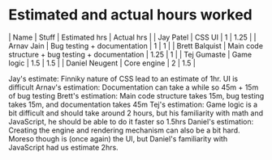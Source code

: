 # Estimated and actual hours worked

| Name | Stuff | Estimated hrs | Actual hrs |
| Jay Patel | CSS UI | 1 | 1.25 |
| Arnav Jain | Bug testing + documentation | 1 | 1 |
| Brett Balquist | Main code structure + bug testing + documentation | 1.25 | 1 |
| Tej Gumaste | Game logic | 1.5 | 1.5 |
| Daniel Neugent | Core engine | 2 | 1.5 |

Jay's estimate: Finniky nature of CSS lead to an estimate of 1hr. UI is difficult
Arnav's estimation: Documentation can take a while so 45m + 15m of bug testing
Brett's estimation: Main code structure takes 15m, bug testing takes 15m, and documentation takes 45m
Tej's estimation: Game logic is a bit difficult and should take around 2 hours, but his familiarity with math and JavaScript, he should be able to do it faster so 1.5hrs
Daniel's estimation: Creating the engine and rendering mechanism can also be a bit hard. Moreso though is (once again) the UI, but Daniel's familiarity with JavaScript had us estimate 2hrs. 
